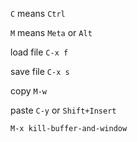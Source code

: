 `C` means `Ctrl`

`M` means `Meta` or `Alt`

load file `C-x f`

save file `C-x s`

copy `M-w`

paste `C-y` or `Shift+Insert`

`M-x kill-buffer-and-window`